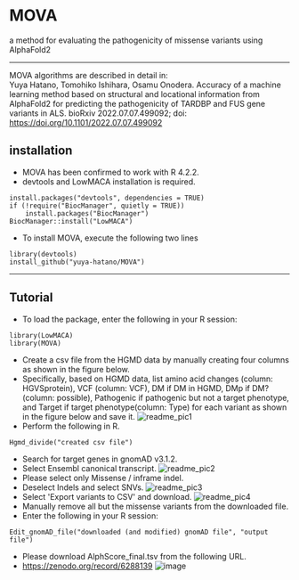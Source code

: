 # MOVA
a method for evaluating the pathogenicity of missense variants using AlphaFold2
***
MOVA algorithms are described in detail in:  
Yuya Hatano, Tomohiko Ishihara,  Osamu Onodera. Accuracy of a machine learning method based on structural and locational information from AlphaFold2 for predicting the pathogenicity of TARDBP and FUS gene variants in ALS. bioRxiv 2022.07.07.499092; doi: https://doi.org/10.1101/2022.07.07.499092
## installation
- MOVA has been confirmed to work with R 4.2.2.
- devtools and LowMACA installation is required.

```
install.packages("devtools", dependencies = TRUE)
if (!require("BiocManager", quietly = TRUE))
    install.packages("BiocManager")
BiocManager::install("LowMACA")
```

- To install MOVA, execute the following two lines

```
library(devtools)
install_github("yuya-hatano/MOVA")
```
***
## Tutorial

- To load the package, enter the following in your R session:
```
library(LowMACA)
library(MOVA)
```
- Create a csv file from the HGMD data by manually creating four columns as shown in the figure below.
- Specifically, based on HGMD data, list amino acid changes (column: HGVSprotein), VCF (column: VCF), DM if DM in HGMD, DMp if DM? (column: possible), Pathogenic if pathogenic but not a target phenotype, and Target if target phenotype(column: Type) for each variant as shown in the figure below and save it. 
![readme_pic1](https://user-images.githubusercontent.com/108056381/226163655-e107e999-751a-4c11-8eb8-a7b7e8afc4a6.png)
- Perform the following in R.
```
Hgmd_divide("created csv file")
```
- Search for target genes in gnomAD v3.1.2.
- Select Ensembl canonical transcript.
![readme_pic2](https://user-images.githubusercontent.com/108056381/226165662-1cf3d48a-5c20-44a6-a800-8da242bccdb1.png)
- Please select only Missense / inframe indel.
- Deselect Indels and select SNVs.
![readme_pic3](https://user-images.githubusercontent.com/108056381/226166217-7bf41609-458e-4cf6-9717-cfcf4b1bc3d2.png)
- Select 'Export variants to CSV' and download.
![readme_pic4](https://user-images.githubusercontent.com/108056381/226166553-c767cbeb-64f7-405c-a172-cc2ad332a5df.png)
- Manually remove all but the missense variants from the downloaded file.
- Enter the following in your R session:
```
Edit_gnomAD_file("downloaded (and modified) gnomAD file", "output file")
```
- Please download AlphScore_final.tsv from the following URL.
- https://zenodo.org/record/6288139
![image](https://user-images.githubusercontent.com/108056381/226308517-8236f51f-ff99-47bb-b859-cc85280c42f5.png)


